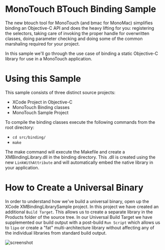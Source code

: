 MonoTouch BTouch Binding Sample
================

The new btouch tool for MonoTouch (and bmac for MonoMac) simplifies binding an Objective-C API and does the heavy lifting for you: registering the selectors, taking care of invoking the proper handle for overwritten classes, doing parameter checking and doing some of the common marshaling required for your project.

In this sample we'll go through the use case of binding a static Objective-C library for use in a MonoTouch application.


Using this Sample
======================

This sample consists of three distinct source projects:

- XCode Project in Objective-C
- MonoTouch Binding classes
- MonoTouch Sample Project

To compile the binding classes execute the following commands from the root directory:

- ```cd src/binding/```
- ```make```

The make command will execute the Makefile and create a XMBindingLibrary.dll in the binding directory. This .dll is created using the new ```LinkWithAttribute``` and will automatically embed the native library in your application.

How to Create a Universal Binary
======================

In order to understand how we've build a universal binary, open up the XCode XMBindingLibrarySample project. In this project we have created an additional ```Build Target```. This allows us to create a separate library in the Products folder of the source tree. In our Universal Build Target we have supplemented our build output with a post-build ```Run Script``` which allows us to ```lipo``` or create a "fat" multi-architecture library without affecting any of the individual libraries from standard build output.

![screenshot](http://i.imgur.com/6SIsx.png "Build Target - Run Script")








